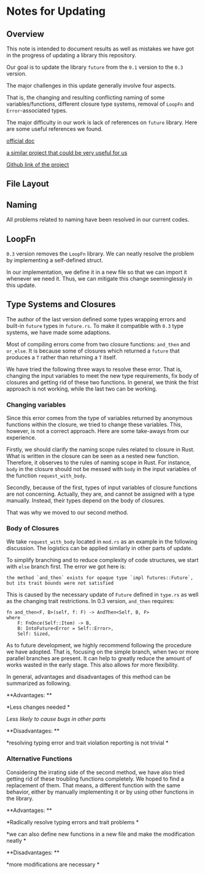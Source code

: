 # Notes for Updating 

## Overview 

This note is intended to document results as well as mistakes we have got in the progress of updating a library this repository. 

Our goal is to update the library `future` from the `0.1` version to the `0.3` version. 

The major challenges in this update generally involve four aspects. 

That is, the changing and resulting conflicting naming of some variables/functions, different closure type systems, removal of `LoopFn` and `Error`-associated types. 

The major difficulty in our work is lack of references on `future` library. Here are some useful references we found. 

[official doc](https://docs.rs/futures/0.1.31/futures/future/trait.Future.html#method.and_then)

[a similar project that could be very useful for us](https://www.ncameron.org/blog/migrating-a-crate-from-futures-0-1-to-0-3/)

[Github link of the project](https://github.com/tikv/client-rust/pull/41/commits/6353dbcfe391d66714686aafab9a49e593259dfb#diff-eeffc045326f81d4c46c22f225d3df90R68)

## File Layout 

## Naming 

All problems related to naming have been resolved in our current codes. 

## LoopFn 

`0.3` version removes the `LoopFn` library. We can neatly resolve the problem by implementing a self-defined struct. 

In our implementation, we define it in a new file so that we can import it whenever we need it. Thus, we can mitigate this change seeminglessly in this update. 

## Type Systems and Closures  

The author of the last version defined some types wrapping errors and built-in `future` types in `future.rs`. To make it compatible with `0.3` type systems, we have made some adaptions. 

Most of compiling errors come from two closure functions: `and_then` and `or_else`. It is because some of closures which returned a `future` that produces a `T` rather than returning a `T` itself. 

We have tried the following three ways to resolve these error. That is, changing the input variables to meet the new type requirements, fix body of closures and getting rid of these two functions. In general, we think the frist approach is not working, while the last two can be working. 

### Changing variables 

Since this error comes from the type of variables returned by anonymous functions within the closure, we tried to change these variables. This, however, is not a correct approach. Here are some take-aways from our experience. 

Firstly, we should clarify the naming scope rules related to closure in Rust. What is written in the closure can be seen as a nested new function. Therefore, it observes to the rules of naming scope in Rust. For instance, `body` in the closure should not be messed with `body` in the input variables of the function `request_with_body`. 

Secondly, because of the first, types of input variables of closure functions are not concerning. Actually, they are, and cannot be assigned with a type manually. Instead, their types depend on the body of closures. 

That was why we moved to our second method. 

### Body of Closures 

We take `request_with_body` located in `mod.rs` as an example in the following discussion. The logistics can be applied similarly in other parts of update. 

To simplify branching and to reduce complexity of code structures, we start with `else` branch first. The error we got here is: 

```
the method `and_then` exists for opaque type `impl futures::Future`, but its trait bounds were not satisfied
```

This is caused by the necessary update of `Future` defined in `type.rs` as well as the changing trait restrictions. In 0.3 version, `and_then` requires: 

```
fn and_then<F, B>(self, f: F) -> AndThen<Self, B, F>
where
    F: FnOnce(Self::Item) -> B,
    B: IntoFuture<Error = Self::Error>,
    Self: Sized, 
```

As to future development, we highly recommend following the procedure we have adopted. That is, focusing on the simple branch, when two or more parallel branches are present. It can help to greatly reduce the amount of works wasted in the early stage. This also allows for more flexibility. 

In general, advantages and disadvantages of this method can be summarized as following. 

**Advantages: **

*Less changes needed *

*Less likely to cause bugs in other parts*

**Disadvantages: **

*resolving typing error and trait violation reporting is not trivial *

### Alternative Functions 

Considering the irrating side of the second method, we have also tried getting rid of these troubling functions completely. We hoped to find a replacement of them. That means, a different function with the same behavior, either by manually implementing it or by using other functions in the library. 

**Advantages: **

*Radically resolve typing errors and trait problems *

*we can also define new functions in a new file and make the modification neatly *

**Disadvantages: **

*more modifications are necessary *

